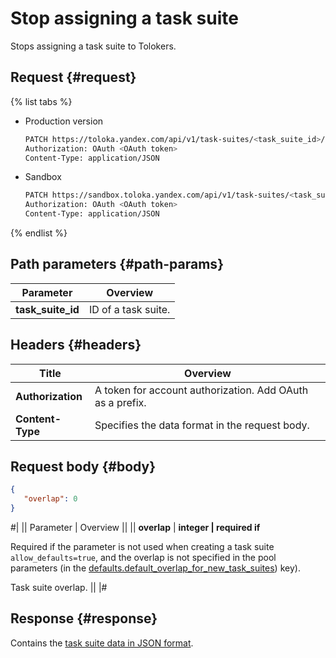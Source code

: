 # Stop assigning a task suite

Stops assigning a task suite to Tolokers.

## Request {#request}

{% list tabs %}

- Production version

   ```bash
   PATCH https://toloka.yandex.com/api/v1/task-suites/<task_suite_id>/set-overlap-or-min
   Authorization: OAuth <OAuth token>
   Content-Type: application/JSON
   ```

- Sandbox

   ```bash
   PATCH https://sandbox.toloka.yandex.com/api/v1/task-suites/<task_suite_id>/set-overlap-or-min
   Authorization: OAuth <OAuth token>
   Content-Type: application/JSON
   ```
{% endlist %}

## Path parameters {#path-params}

Parameter | Overview
----- | -----
**task_suite_id** | ID of a task suite.


## Headers {#headers}

Title | Overview
----- | -----
**Authorization** | A token for account authorization. Add OAuth as a prefix.
**Content-Type** | Specifies the data format in the request body.


## Request body {#body}

```json
{
   "overlap": 0
}
```

#|
|| Parameter | Overview ||
|| **overlap** | **integer \| required if**

Required if the parameter is not used when creating a task suite `allow_defaults=true`, and the overlap is not specified in the pool parameters (in the [defaults.​default_​overlap_for_​new_task_suites](create-pool.md#default_overlap_for_new_task_suites)) key).

Task suite overlap. ||
|#

## Response {#response}

Contains the [task suite data in JSON format](create-task-suite.md#overlap).

